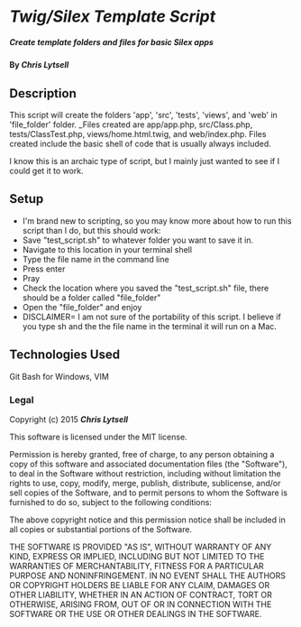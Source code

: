 # _Twig/Silex Template Script_

##### _Create template folders and files for basic Silex apps_

#### By _**Chris Lytsell**_

## Description

This script will create the folders 'app', 'src', 'tests', 'views', and 'web' in 'file_folder' folder.
_Files created are app/app.php, src/Class.php, tests/ClassTest.php, views/home.html.twig, and web/index.php.
Files created include the basic shell of code that is usually always included.

I know this is an archaic type of script, but I mainly just wanted to see if I could get it to work.

## Setup

* I'm brand new to scripting, so you may know more about how to run this script than I do, but this should work:
* Save "test_script.sh" to whatever folder you want to save it in.
* Navigate to this location in your terminal shell
* Type the file name in the command line
* Press enter
* Pray
* Check the location where you saved the "test_script.sh" file, there should be a folder called "file_folder"
* Open the "file_folder" and enjoy
* DISCLAIMER= I am not sure of the portability of this script. I believe if you type sh and the the file name in the terminal it will run on a Mac. 

## Technologies Used

Git Bash for Windows, VIM

### Legal



Copyright (c) 2015 **_Chris Lytsell_**

This software is licensed under the MIT license.

Permission is hereby granted, free of charge, to any person obtaining a copy
of this software and associated documentation files (the "Software"), to deal
in the Software without restriction, including without limitation the rights
to use, copy, modify, merge, publish, distribute, sublicense, and/or sell
copies of the Software, and to permit persons to whom the Software is
furnished to do so, subject to the following conditions:

The above copyright notice and this permission notice shall be included in
all copies or substantial portions of the Software.

THE SOFTWARE IS PROVIDED "AS IS", WITHOUT WARRANTY OF ANY KIND, EXPRESS OR
IMPLIED, INCLUDING BUT NOT LIMITED TO THE WARRANTIES OF MERCHANTABILITY,
FITNESS FOR A PARTICULAR PURPOSE AND NONINFRINGEMENT. IN NO EVENT SHALL THE
AUTHORS OR COPYRIGHT HOLDERS BE LIABLE FOR ANY CLAIM, DAMAGES OR OTHER
LIABILITY, WHETHER IN AN ACTION OF CONTRACT, TORT OR OTHERWISE, ARISING FROM,
OUT OF OR IN CONNECTION WITH THE SOFTWARE OR THE USE OR OTHER DEALINGS IN
THE SOFTWARE.
